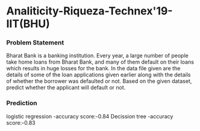 # Analiticity-Riqueza-Technex'19-IIT(BHU)
### Problem Statement
Bharat Bank is a banking institution. Every year, a large number of people take home loans from Bharat Bank,
and many of them default on their loans which results in huge losses for the bank. 
In the data file given are the details of some of the loan applications given earlier along with the details of
whether the borrower was defaulted or not. Based on the given dataset,  predict whether the applicant will default or not.

### Prediction
logistic regression -accuracy score:-0.84
Decission tree -accuracy score:-0.83
